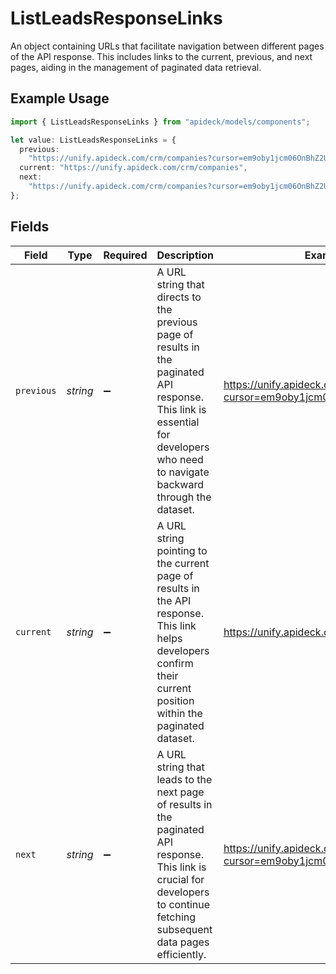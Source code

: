 # ListLeadsResponseLinks

An object containing URLs that facilitate navigation between different pages of the API response. This includes links to the current, previous, and next pages, aiding in the management of paginated data retrieval.

## Example Usage

```typescript
import { ListLeadsResponseLinks } from "apideck/models/components";

let value: ListLeadsResponseLinks = {
  previous:
    "https://unify.apideck.com/crm/companies?cursor=em9oby1jcm06OnBhZ2U6OjE%3D",
  current: "https://unify.apideck.com/crm/companies",
  next:
    "https://unify.apideck.com/crm/companies?cursor=em9oby1jcm06OnBhZ2U6OjM",
};
```

## Fields

| Field                                                                                                                                                                             | Type                                                                                                                                                                              | Required                                                                                                                                                                          | Description                                                                                                                                                                       | Example                                                                                                                                                                           |
| --------------------------------------------------------------------------------------------------------------------------------------------------------------------------------- | --------------------------------------------------------------------------------------------------------------------------------------------------------------------------------- | --------------------------------------------------------------------------------------------------------------------------------------------------------------------------------- | --------------------------------------------------------------------------------------------------------------------------------------------------------------------------------- | --------------------------------------------------------------------------------------------------------------------------------------------------------------------------------- |
| `previous`                                                                                                                                                                        | *string*                                                                                                                                                                          | :heavy_minus_sign:                                                                                                                                                                | A URL string that directs to the previous page of results in the paginated API response. This link is essential for developers who need to navigate backward through the dataset. | https://unify.apideck.com/crm/companies?cursor=em9oby1jcm06OnBhZ2U6OjE%3D                                                                                                         |
| `current`                                                                                                                                                                         | *string*                                                                                                                                                                          | :heavy_minus_sign:                                                                                                                                                                | A URL string pointing to the current page of results in the API response. This link helps developers confirm their current position within the paginated dataset.                 | https://unify.apideck.com/crm/companies                                                                                                                                           |
| `next`                                                                                                                                                                            | *string*                                                                                                                                                                          | :heavy_minus_sign:                                                                                                                                                                | A URL string that leads to the next page of results in the paginated API response. This link is crucial for developers to continue fetching subsequent data pages efficiently.    | https://unify.apideck.com/crm/companies?cursor=em9oby1jcm06OnBhZ2U6OjM                                                                                                            |